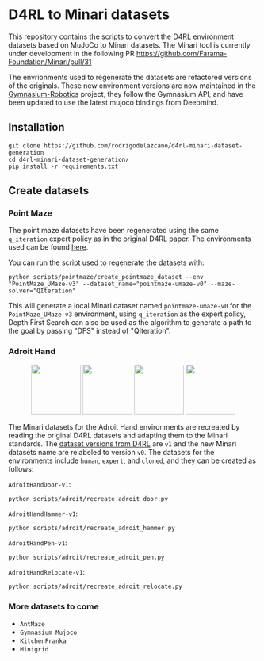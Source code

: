 # D4RL to Minari datasets
This repository contains the scripts to convert the [D4RL](https://github.com/Farama-Foundation/D4RL) environment datasets based on MuJoCo to Minari datasets. The Minari tool is currently under development in the following PR https://github.com/Farama-Foundation/Minari/pull/31

The envrionments used to regenerate the datasets are refactored versions of the originals. These new environment versions are now maintained in the [Gymnasium-Robotics](https://robotics.farama.org/) project, they follow the Gymnasium API, and have been updated to use the latest mujoco bindings from Deepmind.
## Installation

```
git clone https://github.com/rodrigodelazcano/d4rl-minari-dataset-generation
cd d4rl-minari-dataset-generation/
pip install -r requirements.txt
```

## Create datasets
### Point Maze
The point maze datasets have been regenerated using the same `q_iteration` expert policy as in the original D4RL paper. The environments used can be found [here](https://robotics.farama.org/envs/maze/point_maze/).

You can run the script used to regenerate the datasets with:
```
python scripts/pointmaze/create_pointmaze_dataset --env "PointMaze_UMaze-v3" --dataset_name="pointmaze-umaze-v0" --maze-solver="QIteration"
```

This will generate a local Minari dataset named `pointmaze-umaze-v0` for the `PointMaze_UMaze-v3` environment, using `q_iteration` as the expert policy, Depth First Search can also be used as the algorithm to generate a path to the goal by passing "DFS" instead of "QIteration".

### Adroit Hand

<p align="center">
  <img src="gifs/door.gif" width="100" />
  <img src="gifs/hammer.gif" width="100" /> 
  <img src="gifs/pen.gif" width="100" />
  <img src="gifs/relocate.gif" width="100" />
</p>


The Minari datasets for the Adroit Hand environments are recreated by reading the original D4RL datasets and adapting them to the Minari standards. The [dataset versions from D4RL](https://github.com/Farama-Foundation/D4RL/wiki/Tasks#adroit) are `v1` and the new Minari datasets name are relabeled to version `v0`. The datasets for the environments include `human`, `expert`, and `cloned`, and they can be created as follows:

`AdroitHandDoor-v1`:
```
python scripts/adroit/recreate_adroit_door.py
```

`AdroitHandHammer-v1`:
```
python scripts/adroit/recreate_adroit_hammer.py
```
`AdroitHandPen-v1`:
```
python scripts/adroit/recreate_adroit_pen.py
```
`AdroitHandRelocate-v1`:
```
python scripts/adroit/recreate_adroit_relocate.py
```

### More datasets to come
* `AntMaze`
* `Gymnasium Mujoco`
* `KitchenFranka`
* `Minigrid`